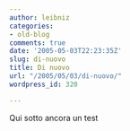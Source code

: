 ```yaml
---
author: leibniz
categories:
- old-blog
comments: true
date: '2005-05-03T22:23:35Z'
slug: di-nuovo
title: Di nuovo
url: "/2005/05/03/di-nuovo/"
wordpress_id: 320

---
```

Qui sotto ancora un test
